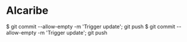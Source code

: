 # Alcaribe
$ git commit --allow-empty -m 'Trigger update'; git push
$ git commit --allow-empty -m 'Trigger update'; git push
